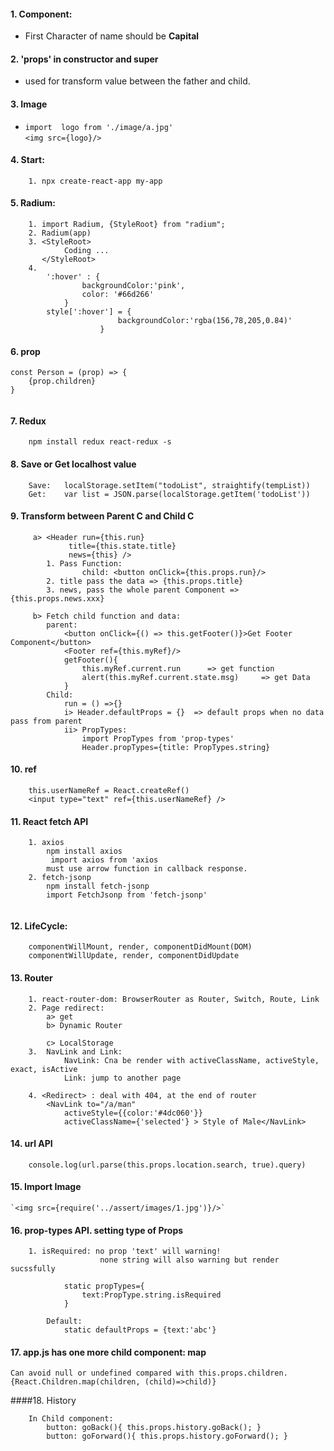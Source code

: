 #### 1. Component:
* First Character of name should be **Capital**

#### 2. 'props' in constructor and super
* used for transform value between the father and child.

#### 3. Image
*  `import  logo from './image/a.jpg'` <br>
    `<img src={logo}/>`

#### 4. Start:
```
    1. npx create-react-app my-app

```
#### 5. Radium:
```
    1. import Radium, {StyleRoot} from "radium";
    2. Radium(app)
    3. <StyleRoot>
            Coding ... 
       </StyleRoot>
    4. 
        ':hover' : {
                backgroundColor:'pink',
                color: '#66d266'
            }
        style[':hover'] = {
                        backgroundColor:'rgba(156,78,205,0.84)'
                    }
```

#### 6. prop
```
const Person = (prop) => {
    {prop.children}
}
    
```

#### 7. Redux
```
    npm install redux react-redux -s
```

#### 8. Save or Get localhost value
```
    Save:   localStorage.setItem("todoList", straightify(tempList))
    Get:    var list = JSON.parse(localStorage.getItem('todoList'))
```

#### 9. Transform between Parent C and Child C
```
     a> <Header run={this.run} 
             title={this.state.title}        
             news={this} />
        1. Pass Function: 
                child: <button onClick={this.props.run}/>
        2. title pass the data => {this.props.title}
        3. news, pass the whole parent Component => {this.props.news.xxx}
     
     b> Fetch child function and data:
        parent:
            <button onClick={() => this.getFooter()}>Get Footer Component</button>
            <Footer ref={this.myRef}/>
            getFooter(){ 
                this.myRef.current.run      => get function
                alert(this.myRef.current.state.msg)     => get Data
            }
        Child: 
            run = () =>{}
            i> Header.defaultProps = {}  => default props when no data pass from parent
            ii> PropTypes:
                import PropTypes from 'prop-types'
                Header.propTypes={title: PropTypes.string} 
```

#### 10. ref
```
    this.userNameRef = React.createRef()
    <input type="text" ref={this.userNameRef} />
```

#### 11. React fetch API
```
    1. axios
        npm install axios
         import axios from 'axios
        must use arrow function in callback response.
    2. fetch-jsonp
        npm install fetch-jsonp
        import FetchJsonp from 'fetch-jsonp'
        

```
#### 12. LifeCycle:
```
    componentWillMount, render, componentDidMount(DOM)
    componentWillUpdate, render, componentDidUpdate
```
#### 13. Router
```
    1. react-router-dom: BrowserRouter as Router, Switch, Route, Link
    2. Page redirect:
        a> get 
        b> Dynamic Router
            
        c> LocalStorage
    3.  NavLink and Link:
            NavLink: Cna be render with activeClassName, activeStyle, exact, isActive
            Link: jump to another page

    4. <Redirect> : deal with 404, at the end of router
        <NavLink to="/a/man"
            activeStyle={{color:'#4dc060'}}
            activeClassName={'selected'} > Style of Male</NavLink>
```

#### 14. url API
```
    console.log(url.parse(this.props.location.search, true).query)
```

#### 15. Import Image
    `<img src={require('../assert/images/1.jpg')}/>`

#### 16. prop-types API. setting type of Props
```
    1. isRequired: no prop 'text' will warning!
                    none string will also warning but render sucssfully
        
            static propTypes={
                text:PropType.string.isRequired
            }
        
        Default:
            static defaultProps = {text:'abc'}

```

#### 17. app.js has one more child component: map
    Can avoid null or undefined compared with this.props.children.
    {React.Children.map(children, (child)=>child)}

####18. History
```
    In Child component: 
        button: goBack(){ this.props.history.goBack(); }
        button: goForward(){ this.props.history.goForward(); }
```

